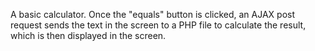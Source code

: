 A basic calculator. Once the "equals" button is clicked, an AJAX post request sends the text in the screen to a PHP file to calculate
the result, which is then displayed in the screen.
